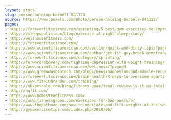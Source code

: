 ```yaml
---
layout: stock
slug: person-holding-barbell-841128
source: https://www.pexels.com/photo/person-holding-barbell-841128/
pages:
- https://foreverfitscience.com/sprinting/5-best-gym-exercises-to-improve-acceleration/
- https://sleepopolis.com/blog/exercise-at-night-sleep-study/
- http://wellhousefitness.com/
- https://foreverfitscience.com/
- https://www.scientificamerican.com/section/quick-and-dirty-tips/?page=6&responsive=false
- https://www.scientificamerican.com/author/get-fit-guy-brock-armstrong/
- https://foreverfitscience.com/category/sprinting/
- http://forwardrecovery.com/fighting-depression-with-weight-training/
- https://www.scientificamerican.com/wellness/?page=3
- https://www.greenwaybiotech.com/blogs/news/magnesium-and-muscle-recovery-what-you-should-know
- https://foreverfitscience.com/brain-health/4-ways-to-overcome-sports-performance-anxiety/
- https://www.fit410brandon.com/training/
- https://shapescale.com/blog/fitness-gear/tonal-review-is-it-as-intelligent-as-they-say/
- http://hqfit.com/
- https://www.homesteadfitness.com/
- https://www.fitnessgroom.com/exercises-for-bad-posture/
- http://www.thepathmag.com/how-to-meditate-and-lift-weights-at-the-same-time/
- http://gymexercisetips.com/index.php/2018/06/
---
```

